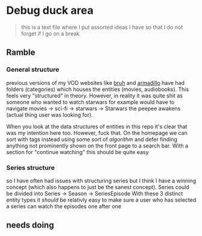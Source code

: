 # Debug duck area

> this is a text file where I put assorted ideas I have so that I do not forget if I go on a break

## Ramble

### General structure

previous versions of my VOD websites like [bruh](https://github.com/ffamilyfriendly/bruh) and [armadillo](https://github.com/ffamilyfriendly/armadillo) have had folders (categories) which houses the entities (movies, audiobooks). This feels very "structured" in theory. However, in reality it was quite shit as someone who wanted to watch starwars for example would have to navigate movies -> sci-fi -> starwars -> Starwars the peepee awakens (actual thing user was looking for).

When you look at the data structures of entities in this repo it's clear that was my intention here too. However, fuck that. On the homepage we can sort with tags instead using some sort of _algorithm_ and defer finding anything not prominently shown on the front page to a search bar. With a section for "continue watching" this should be quite easy

### Series structure

so I have often had issues with structuring series but I think I have a winning concept (which also happens to just be the sanest concept).
Series could be divided into Series -> Season -> SeriesEpisode
With these 3 distinct entity types it _should_ be relativly easy to make sure a user who has selected a series can watch the episodes one after one

## needs doing
